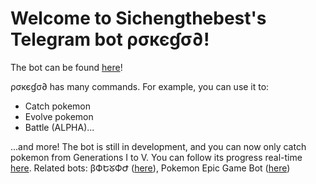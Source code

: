 # Welcome to Sichengthebest's Telegram bot ρσкєɠσ∂!
The bot can be found [here](https://t.me/sichengpokebot)!

ρσкєɠσ∂ has many commands. For example, you can use it to:
* Catch pokemon
* Evolve pokemon
* Battle (ALPHA)...

...and more!
The bot is still in development, and you can now only catch pokemon from Generations I to V. You can follow its progress real-time [here](https://t.me/pokebotupdates).
Related bots: βФԵᘜФԺ ([here](https://t.me/SichengsGodBot)), Pokemon Epic Game Bot ([here](t.me/EpicPokemonGameBot))